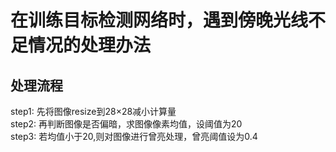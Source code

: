 # 在训练目标检测网络时，遇到傍晚光线不足情况的处理办法
## 处理流程
step1: 先将图像resize到28×28减小计算量  
step2: 再判断图像是否偏暗，求图像像素均值，设阈值为20  
step3: 若均值小于20,则对图像进行曾亮处理，曾亮阈值设为0.4  
